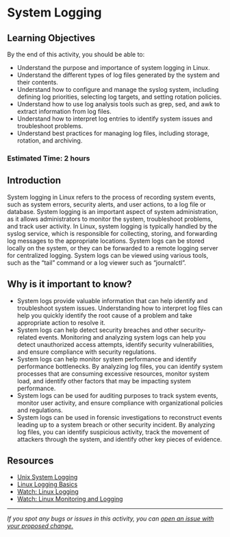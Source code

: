 # System Logging

## Learning Objectives
By the end of this activity, you should be able to:

- Understand the purpose and importance of system logging in Linux.
- Understand the different types of log files generated by the system and their contents.
- Understand how to configure and manage the syslog system, including defining log priorities, selecting log targets, and setting rotation policies.
- Understand how to use log analysis tools such as grep, sed, and awk to extract information from log files.
- Understand how to interpret log entries to identify system issues and troubleshoot problems.
- Understand best practices for managing log files, including storage, rotation, and archiving.

### Estimated Time: 2 hours

## Introduction
System logging in Linux refers to the process of recording system events, such as system errors, security alerts, and user actions, to a log file or database. System logging is an important aspect of system administration, as it allows administrators to monitor the system, troubleshoot problems, and track user activity. In Linux, system logging is typically handled by the syslog service, which is responsible for collecting, storing, and forwarding log messages to the appropriate locations. System logs can be stored locally on the system, or they can be forwarded to a remote logging server for centralized logging. System logs can be viewed using various tools, such as the “tail” command or a log viewer such as “journalctl”.

## Why is it important to know?
- System logs provide valuable information that can help identify and troubleshoot system issues. Understanding how to interpret log files can help you quickly identify the root cause of a problem and take appropriate action to resolve it.
- System logs can help detect security breaches and other security-related events. Monitoring and analyzing system logs can help you detect unauthorized access attempts, identify security vulnerabilities, and ensure compliance with security regulations.
- System logs can help monitor system performance and identify performance bottlenecks. By analyzing log files, you can identify system processes that are consuming excessive resources, monitor system load, and identify other factors that may be impacting system performance.
- System logs can be used for auditing purposes to track system events, monitor user activity, and ensure compliance with organizational policies and regulations.
- System logs can be used in forensic investigations to reconstruct events leading up to a system breach or other security incident. By analyzing log files, you can identify suspicious activity, track the movement of attackers through the system, and identify other key pieces of evidence.

## Resources
- [Unix System Logging](https://www.tutorialspoint.com/unix/unix-system-logging.htm)
- [Linux Logging Basics](https://www.loggly.com/ultimate-guide/linux-logging-basics/)
- [Watch: Linux Logging](https://www.youtube.com/watch?v=6uP_f_z3CbM)
- [Watch: Linux Monitoring and Logging](https://www.youtube.com/watch?v=kZ5LhS6fThM)


------

_If you spot any bugs or issues in this activity, you can [open an issue with your proposed change.](https://github.com/cloudessencegithub/Acceler8/issues/new)_
